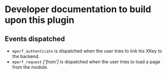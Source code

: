 # Developer documentation to build upon this plugin


## Events dispatched

* `mperf_authenticate` is dispatched when the user tries to link his XKey to the backend.
* `mperf_request` *['from']* is dispatched when the user tries to load a page from the module.
